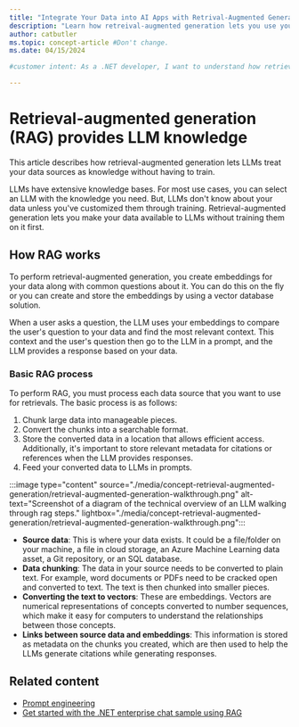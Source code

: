 ```yaml
---
title: "Integrate Your Data into AI Apps with Retrival-Augmented Generation"
description: "Learn how retreival-augmented generation lets you use your data with LLMs to generate better completions in .NET."
author: catbutler
ms.topic: concept-article #Don't change.
ms.date: 04/15/2024

#customer intent: As a .NET developer, I want to understand how retrieval-augmented generation works in .NET so that LLMs can use my data sources to provide more valuable completions.

---
```


# Retrieval-augmented generation (RAG) provides LLM knowledge

This article describes how retrieval-augmented generation lets LLMs treat your data sources as knowledge without having to train.

LLMs have extensive knowledge bases. For most use cases, you can select an LLM with the knowledge you need. But, LLMs don't know about your data unless you've customized them through training. Retrieval-augmented generation lets you make your data available to LLMs without training them on it first.

## How RAG works

To perform retrieval-augmented generation, you create embeddings for your data along with common questions about it. You can do this on the fly or you can create and store the embeddings by using a vector database solution.

When a user asks a question, the LLM uses your embeddings to compare the user's question to your data and find the most relevant context. This context and the user's question then go to the LLM in a prompt, and the LLM provides a response based on your data.

### Basic RAG process

To perform RAG, you must process each data source that you want to use for retrievals. The basic process is as follows:

1. Chunk large data into manageable pieces.
1. Convert the chunks into a searchable format.
1. Store the converted data in a location that allows efficient access. Additionally, it's important to store relevant metadata for citations or references when the LLM provides responses.
1. Feed your converted data to LLMs in prompts.

:::image type="content" source="./media/concept-retrieval-augmented-generation/retrieval-augmented-generation-walkthrough.png" alt-text="Screenshot of a diagram of the technical overview of an LLM walking through rag steps." lightbox="./media/concept-retrieval-augmented-generation/retrieval-augmented-generation-walkthrough.png":::

- **Source data**: This is where your data exists. It could be a file/folder on your machine, a file in cloud storage, an Azure Machine Learning data asset, a Git repository, or an SQL database.
- **Data chunking**: The data in your source needs to be converted to plain text. For example, word documents or PDFs need to be cracked open and converted to text. The text is then chunked into smaller pieces.
- **Converting the text to vectors**: These are embeddings. Vectors are numerical representations of concepts converted to number sequences, which make it easy for computers to understand the relationships between those concepts.
- **Links between source data and embeddings**: This information is stored as metadata on the chunks you created, which are then used to help the LLMs generate citations while generating responses.

## Related content

- [Prompt engineering](prompt-engineering-in-dot-net.md)
- [Get started with the .NET enterprise chat sample using RAG](/dotnet/ai/get-started-app-chat-template?tabs=github-codespaces)

